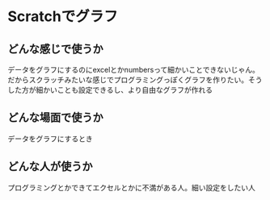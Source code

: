 # Scratchでグラフ

## どんな感じで使うか
データをグラフにするのにexcelとかnumbersって細かいことできないじゃん。だからスクラッチみたいな感じでプログラミングっぽくグラフを作りたい。そうした方が細かいことも設定できるし、より自由なグラフが作れる

## どんな場面で使うか
データをグラフにするとき

## どんな人が使うか
プログラミングとかできてエクセルとかに不満がある人。細い設定をしたい人